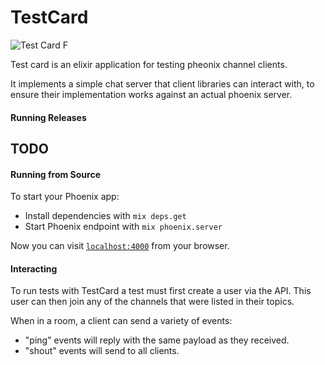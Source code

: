 # TestCard

![Test Card F](https://upload.wikimedia.org/wikipedia/en/5/52/Testcard_F.jpg)

Test card is an elixir application for testing pheonix channel clients.

It implements a simple chat server that client libraries can interact with, to
ensure their implementation works against an actual phoenix server.

#### Running Releases

TODO
----

#### Running from Source

To start your Phoenix app:

  * Install dependencies with `mix deps.get`
  * Start Phoenix endpoint with `mix phoenix.server`

Now you can visit [`localhost:4000`](http://localhost:4000) from your browser.

#### Interacting

To run tests with TestCard a test must first create a user via the API. This
user can then join any of the channels that were listed in their topics.

When in a room, a client can send a variety of events:

- "ping" events will reply with the same payload as they received.
- "shout" events will send to all clients.
